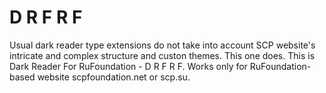 # D R F R F
Usual dark reader type extensions do not take into account SCP website's intricate and complex structure and custon themes. This one does. This is Dark Reader For RuFoundation - D R F R F.
Works only for RuFoundation-based website scpfoundation.net or scp.su.
